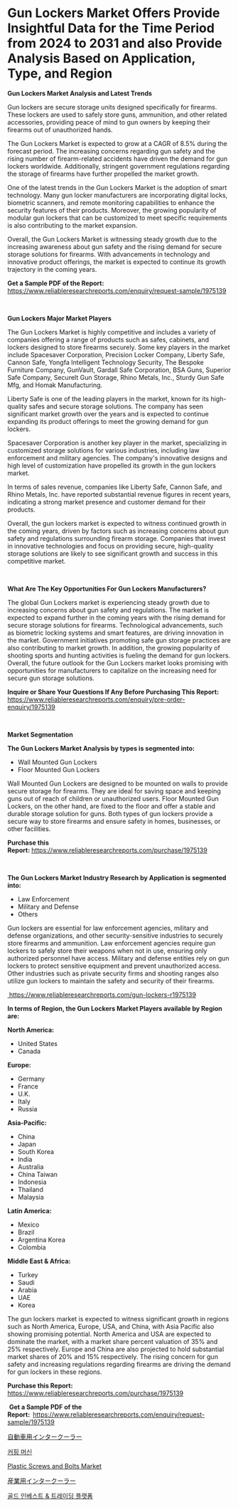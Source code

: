 <p><h1>Gun Lockers Market Offers Provide Insightful Data for the Time Period from 2024 to 2031 and also Provide Analysis Based on Application, Type, and Region</h1></p><p><strong>Gun Lockers Market Analysis and Latest Trends</strong></p>
<p><p>Gun lockers are secure storage units designed specifically for firearms. These lockers are used to safely store guns, ammunition, and other related accessories, providing peace of mind to gun owners by keeping their firearms out of unauthorized hands. </p><p>The Gun Lockers Market is expected to grow at a CAGR of 8.5% during the forecast period. The increasing concerns regarding gun safety and the rising number of firearm-related accidents have driven the demand for gun lockers worldwide. Additionally, stringent government regulations regarding the storage of firearms have further propelled the market growth.</p><p>One of the latest trends in the Gun Lockers Market is the adoption of smart technology. Many gun locker manufacturers are incorporating digital locks, biometric scanners, and remote monitoring capabilities to enhance the security features of their products. Moreover, the growing popularity of modular gun lockers that can be customized to meet specific requirements is also contributing to the market expansion.</p><p>Overall, the Gun Lockers Market is witnessing steady growth due to the increasing awareness about gun safety and the rising demand for secure storage solutions for firearms. With advancements in technology and innovative product offerings, the market is expected to continue its growth trajectory in the coming years.</p></p>
<p><strong>Get a Sample PDF of the Report:&nbsp;</strong> <a href="https://www.reliableresearchreports.com/enquiry/request-sample/1975139">https://www.reliableresearchreports.com/enquiry/request-sample/1975139</a></p>
<p>&nbsp;</p>
<p><strong>Gun Lockers Major Market Players</strong></p>
<p><p>The Gun Lockers Market is highly competitive and includes a variety of companies offering a range of products such as safes, cabinets, and lockers designed to store firearms securely. Some key players in the market include Spacesaver Corporation, Precision Locker Company, Liberty Safe, Cannon Safe, Yongfa Intelligent Technology Security, The Bespoke Furniture Company, GunVault, Gardall Safe Corporation, BSA Guns, Superior Safe Company, SecureIt Gun Storage, Rhino Metals, Inc., Sturdy Gun Safe Mfg, and Homak Manufacturing.</p><p>Liberty Safe is one of the leading players in the market, known for its high-quality safes and secure storage solutions. The company has seen significant market growth over the years and is expected to continue expanding its product offerings to meet the growing demand for gun lockers.</p><p>Spacesaver Corporation is another key player in the market, specializing in customized storage solutions for various industries, including law enforcement and military agencies. The company's innovative designs and high level of customization have propelled its growth in the gun lockers market.</p><p>In terms of sales revenue, companies like Liberty Safe, Cannon Safe, and Rhino Metals, Inc. have reported substantial revenue figures in recent years, indicating a strong market presence and customer demand for their products.</p><p>Overall, the gun lockers market is expected to witness continued growth in the coming years, driven by factors such as increasing concerns about gun safety and regulations surrounding firearm storage. Companies that invest in innovative technologies and focus on providing secure, high-quality storage solutions are likely to see significant growth and success in this competitive market.</p></p>
<p>&nbsp;</p>
<p><strong>What Are The Key Opportunities For Gun Lockers Manufacturers?</strong></p>
<p><p>The global Gun Lockers market is experiencing steady growth due to increasing concerns about gun safety and regulations. The market is expected to expand further in the coming years with the rising demand for secure storage solutions for firearms. Technological advancements, such as biometric locking systems and smart features, are driving innovation in the market. Government initiatives promoting safe gun storage practices are also contributing to market growth. In addition, the growing popularity of shooting sports and hunting activities is fueling the demand for gun lockers. Overall, the future outlook for the Gun Lockers market looks promising with opportunities for manufacturers to capitalize on the increasing need for secure gun storage solutions.</p></p>
<p><strong>Inquire or Share Your Questions If Any Before Purchasing This Report:</strong> <a href="https://www.reliableresearchreports.com/enquiry/pre-order-enquiry/1975139">https://www.reliableresearchreports.com/enquiry/pre-order-enquiry/1975139</a></p>
<p>&nbsp;</p>
<p><strong>Market Segmentation</strong></p>
<p><strong>The Gun Lockers Market Analysis by types is segmented into:</strong></p>
<p><ul><li>Wall Mounted Gun Lockers</li><li>Floor Mounted Gun Lockers</li></ul></p>
<p><p>Wall Mounted Gun Lockers are designed to be mounted on walls to provide secure storage for firearms. They are ideal for saving space and keeping guns out of reach of children or unauthorized users. Floor Mounted Gun Lockers, on the other hand, are fixed to the floor and offer a stable and durable storage solution for guns. Both types of gun lockers provide a secure way to store firearms and ensure safety in homes, businesses, or other facilities.</p></p>
<p><strong>Purchase this Report:&nbsp;</strong><a href="https://www.reliableresearchreports.com/purchase/1975139">https://www.reliableresearchreports.com/purchase/1975139</a></p>
<p>&nbsp;</p>
<p><strong>The Gun Lockers Market Industry Research by Application is segmented into:</strong></p>
<p><ul><li>Law Enforcement</li><li>Military and Defense</li><li>Others</li></ul></p>
<p><p>Gun lockers are essential for law enforcement agencies, military and defense organizations, and other security-sensitive industries to securely store firearms and ammunition. Law enforcement agencies require gun lockers to safely store their weapons when not in use, ensuring only authorized personnel have access. Military and defense entities rely on gun lockers to protect sensitive equipment and prevent unauthorized access. Other industries such as private security firms and shooting ranges also utilize gun lockers to maintain the safety and security of their firearms.</p></p>
<p><a href="https://www.reliableresearchreports.com/gun-lockers-r1975139">&nbsp;https://www.reliableresearchreports.com/gun-lockers-r1975139</a></p>
<p><strong>In terms of Region, the Gun Lockers Market Players available by Region are:</strong></p>
<p>
    <p> <strong> North America: </strong>
        <ul>
            <li>United States</li>
            <li>Canada</li>
        </ul>
        </p> 
    <p> <strong> Europe: </strong>
        <ul>
            <li>Germany</li>
            <li>France</li>
            <li>U.K.</li>
            <li>Italy</li>
            <li>Russia</li>
        </ul>
        </p> 
    <p> <strong> Asia-Pacific: </strong>
        <ul>
            <li>China</li>
            <li>Japan</li>
            <li>South Korea</li>
            <li>India</li>
            <li>Australia</li>
            <li>China Taiwan</li>
            <li>Indonesia</li>
            <li>Thailand</li>
            <li>Malaysia</li>
        </ul>
        </p> 
    <p> <strong> Latin America: </strong>
        <ul>
            <li>Mexico</li>
            <li>Brazil</li>
            <li>Argentina Korea</li>
            <li>Colombia</li>
        </ul>
        </p> 
    <p> <strong> Middle East & Africa: </strong>
        <ul>
            <li>Turkey</li>
            <li>Saudi</li>
            <li>Arabia</li>
            <li>UAE</li>
            <li>Korea</li>
        </ul>
    </p>
    </p>
<p><p>The gun lockers market is expected to witness significant growth in regions such as North America, Europe, USA, and China, with Asia Pacific also showing promising potential. North America and USA are expected to dominate the market, with a market share percent valuation of 35% and 25% respectively. Europe and China are also projected to hold substantial market shares of 20% and 15% respectively. The rising concern for gun safety and increasing regulations regarding firearms are driving the demand for gun lockers in these regions.</p></p>
<p><strong>Purchase this Report: </strong><a href="https://www.reliableresearchreports.com/purchase/1975139">https://www.reliableresearchreports.com/purchase/1975139</a></p>
<p>&nbsp;<strong>Get a Sample PDF of the Report:&nbsp;&nbsp;</strong><a href="https://www.reliableresearchreports.com/enquiry/request-sample/1975139">https://www.reliableresearchreports.com/enquiry/request-sample/1975139</a></p>
<p><strong></strong></p>
<p><p><a href="https://github.com/kegley4963/Market-Research-Report-List-2/blob/main/3760823158043.md">自動車用インタークーラー</a></p><p><a href="https://github.com/Jackieshlerin98056/Market-Research-Report-List-1/blob/main/2195640169538.md">커핑 머신</a></p><p><a href="https://github.com/mabenkhyari11/Market-Research-Report-List-1/blob/main/plastic-screws-and-bolts-market.md">Plastic Screws and Bolts Market</a></p><p><a href="https://github.com/LuzHills1972/Market-Research-Report-List-1/blob/main/7900983158044.md">産業用インタークーラー</a></p><p><a href="https://github.com/CarmellaLang1/Market-Research-Report-List-1/blob/main/9400799169537.md">골드 인베스트 & 트레이딩 플랫폼</a></p></p>